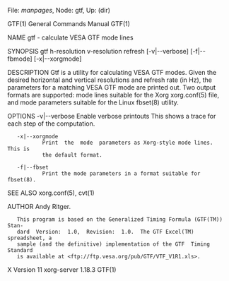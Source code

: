 File: *manpages*,  Node: gtf,  Up: (dir)

GTF(1)                      General Commands Manual                     GTF(1)



NAME
       gtf - calculate VESA GTF mode lines

SYNOPSIS
       gtf  h-resolution  v-resolution  refresh  [-v|--verbose]  [-f|--fbmode]
       [-x|--xorgmode]

DESCRIPTION
       Gtf is a utility for calculating VESA GTF  modes.   Given  the  desired
       horizontal  and  vertical  resolutions  and  refresh  rate (in Hz), the
       parameters for a matching VESA GTF mode are printed  out.   Two  output
       formats  are  supported:  mode lines suitable for the Xorg xorg.conf(5)
       file, and mode parameters suitable for the Linux fbset(8) utility.


OPTIONS
       -v|--verbose
               Enable verbose printouts  This shows a trace for each  step  of
               the computation.

       -x|--xorgmode
               Print  the  mode  parameters as Xorg-style mode lines.  This is
               the default format.

       -f|--fbset
               Print the mode parameters in a format suitable for fbset(8).

SEE ALSO
       xorg.conf(5), cvt(1)

AUTHOR
       Andy Ritger.

       This program is based on the Generalized Timing Formula (GTF(TM)) Stan-
       dard  Version:  1.0,  Revision:  1.0.  The GTF Excel(TM) spreadsheet, a
       sample (and the definitive) implementation of the GTF  Timing  Standard
       is available at <ftp://ftp.vesa.org/pub/GTF/VTF_V1R1.xls>.



X Version 11                  xorg-server 1.18.3                        GTF(1)
